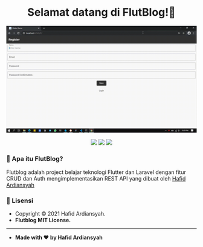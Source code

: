 <h1 align="center">Selamat datang di FlutBlog!👋 </h1>
    
![APILF - Demo GIF](demo.gif)

<p align ="Center">

<img src="https://img.shields.io/github/issues/hafidardiansyah/APILF?style=flat-square">
<img src="https://img.shields.io/github/stars/hafidardiansyah/APILF?style=flat-square">
<img src="https://img.shields.io/github/forks/hafidardiansyah/APILF?style=flat-square">

</p>

### 🤔 Apa itu FlutBlog?

Flutblog adalah project belajar teknologi Flutter dan Laravel dengan fitur CRUD dan Auth mengimplementasikan REST API yang dibuat oleh <a href="https://github.com/hafidardiansyah"> Hafid Ardiansyah</a>

### 📝 Lisensi

- Copyright © 2021 Hafid Ardiansyah.
- **Flutblog MIT License.**

---

- **Made with ❤️ by Hafid Ardiansyah**
